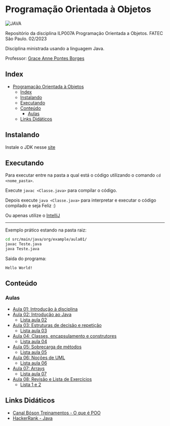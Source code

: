 # Programação Orientada à Objetos

![JAVA](https://img.shields.io/badge/Java-ED8B00?style=for-the-badge&logo=java&logoColor=white)

Repositório da disciplina ILP007A Programação Orientada a Objetos. FATEC São Paulo. 02/2023

Disciplina ministrada usando a linguagem Java.

Professor: [Grace Anne Pontes Borges](https://www.escavador.com/sobre/6454590/grace-anne-pontes-borges)

## Index

- [Programação Orientada à Objetos](#programação-orientada-à-objetos)
  - [Index](#index)
  - [Instalando](#instalando)
  - [Executando](#executando)
  - [Conteúdo](#conteúdo)
    - [Aulas](#aulas)
  - [Links Didáticos](#links-didáticos)

## Instalando

Instale o JDK nesse [site](https://www.oracle.com/br/java/technologies/downloads/)

## Executando

Para executar entre na pasta a qual está o código utilizando o comando `cd <nome_pasta>`.

Execute `javac <Classe.java>` para compilar o código.

Depois execute `java <Classe.java>` para interpretar e executar o código compilado e seja Feliz :)

Ou apenas utilize o [IntelliJ](https://www.jetbrains.com/pt-br/idea/download/?section=linux)

---
Exemplo prático estando na pasta raiz:

```bash
cd src/main/java/org/example/aula01/
javac Teste.java
java Teste.java
```

Saida do programa:

```text
Hello World!
```

## Conteúdo

### Aulas

- [Aula 01: Introdução à disciplina](-)
- [Aula 02: Introdução ao Java](-)
  - [Lista aula 02](/src/main/java/org/example/aula02/Atv2)
- [Aula 03: Estruturas de decisão e repetição](-)
  - [Lista aula 03](/src/main/java/org/example/aula03/Atv3/)
- [Aula 04: Classes, encapsulamento e construtores](-)
  - [Lista aula 04](/src/main/java/org/example/aula04/Atv4/)
- [Aula 05: Sobrecarga de métodos](-)
  - [Lista aula 05](/src/main/java/org/example/aula05/Atv5/)
- [Aula 06: Noções de UML](-)
  - [Lista aula 06](/src/main/java/org/example/aula06/Atv6/)
- [Aula 07: Arrays](-)
  - [Lista aula 07](/src/main/java/org/example/aula07/)
- [Aula 08: Revisão e Lista de Exercícios](-)
  - [Lista 1 e 2](/src/main/java/org/example/aula08/)

## Links Didáticos

- [Canal Bóson Treinamentos - O que é POO](https://www.youtube.com/watch?v=dG7LlYne2VA)
- [HackerRank - Java](https://www.hackerrank.com/domains/java)
